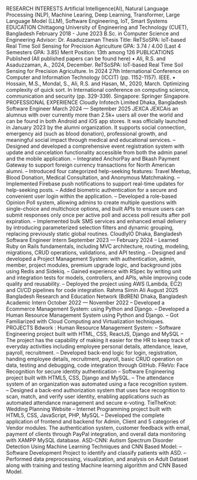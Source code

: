 RESEARCH INTERESTS
Artificial Intelligence(AI), Natural Language Processing (NLP), Machine Learing, Deep Learning, Transformer, Large Language Model (LLM), Software Engineering, IoT, Smart Systems
EDUCATION
Chittagong University of Engineering and Technology (CUET), Bangladesh February 2018 - June 2023
B.Sc. in Computer Science and Engineering
Advisor: Dr. Asaduzzaman
Thesis Title: ReTSoSPA: IoT-based Real Time Soil Sensing for Precision Agriculture
GPA: 3.74 / 4.00 (Last 4 Semesters GPA: 3.85)
Merit Position: 13th among 126
PUBLICATIONS
Published (All published papers can be found here)
• Ali, R.S. and Asaduzzaman, A., 2024, December. ReTSoSPA: IoT-based Real Time Soil Sensing for Precision Agriculture.
In 2024 27th International Conference on Computer and Information Technology (ICCIT) (pp. 1152-1157). IEEE.
• Hossain, M.S., Mondal, S., Ali, R.S. and Hasan, M., 2020, March. Optimizing complexity of quick sort. In International
conference on computing science, communication and security (pp. 329-339). Singapore: Springer Singapore.
PROFESSIONAL EXPERIENCE
Cloudly Infotech Limited
Dhaka, Bangladesh
Software Engineer March 2024 — September 2025
JEXCA
JEXCAis an alumnus with over currently more than 2.5k+ users all over the world and can be found in both Android
and iOS app stores. It was officially launched in January 2023 by the alumni organization. It supports social connection,
emergency aid (such as blood donation), professional growth, and meaningful social impact through medical and educational
services.
– Designed and developed a comprehensive event registration system with update and cancelation functionality accessible
from both the admin panel and the mobile application.
– Integrated AnchorPay and Bkash Payment Gateway to support foreign currency transactions for North American
alumni.
– Introduced four categorized help-seeking features: Travel Meetup, Blood Donation, Medical Consultation, and Anonymous Matchmaking.
– Implemented Firebase push notifications to support real-time updates for help-seeking posts.
– Added biometric authentication for a secure and convenient user login within the application.
– Developed a role-based Opinion Poll system, allowing admins to create multiple questions with single-choice and
multichoice options, and built APIs to ensure users can submit responses only once per active poll and access poll
results after poll expiration.
– Implemented bulk SMS services and enhanced email delivery by introducing parameterized selection filters and dynamic
grouping, replacing previously static global routines.
CloudlyIO
Dhaka, Bangladesh
Software Engineer Intern September 2023 — February 2024
– Learned Ruby on Rails fundamentals, including MVC architecture, routing, modeling, migrations, CRUD operations,
validations, and API testing.
– Designed and developed a Project Management System: with authentication, admin, member, project modules,
premium upgrade logic, and background jobs using Redis and Sidekiq.
– Gained experience with RSpec by writing unit and integration tests for models, controllers, and APIs, while improving
code quality and reusability.
– Deployed the project using AWS (Lambda, EC2) and CI/CD pipelines for code integration.
Rahma Simin Ali August 2025
Bangladesh Research and Education Network (BdREN)
Dhaka, Bangladesh
Academic Intern October 2022 — November 2022
– Developed a Ecommerce Management System: using Python and Django.
– Developed a Human Resource Management System using Python and Django.
– Got Familiarized with Cloud Computing and Virtualization techniques.
PROJECTS
Bdwork : Human Resource Management System:
– Software Engineering project built with HTML, CSS, ReactJS, Django and MySQL
– The project has the capability of making it easier for the HR to keep track of everyday activities including employee
personal details, attendance, leave, payroll, recruitment.
– Developed back-end logic for login, registration, handing employee details, recruitment, payroll, basic CRUD operation
on data, testing and debugging, code integration through GitHub.
FReVo: Face Recognition for secure identity authentication
– Software Engineering project built with HTML5, CSS, Django and MySQL.
– The attendance system of an organization was automated using a face recognition system.
– Designed a back-end authorization system that uses face recognition to scan, match, and verify user identity, enabling
applications such as automated attendance management and secure e-voting.
TieTheKnot: Wedding Planning Website
– Internet Programming project built with HTML5, CSS, JavaScript, PHP, MySQL
– Developed the complete application of frontend and backend for Admin, Client and 5 categories of Vendor modules.
The authentication system, customer feedback with email, payment of clients through PayPal integration, and overall
data monitoring with XAMPP MySQL database.
ASD-CNN: Autism Spectrum Disorder Detection Using Machine Learning Techniques and CNN Based
Model:
– Software Development Project to identify and classify patients with ASD.
– Performed data preprocessing, visualization, and analysis on Adult Dataset along with training and testing Machine
learning algorithm and CNN Based Model.
